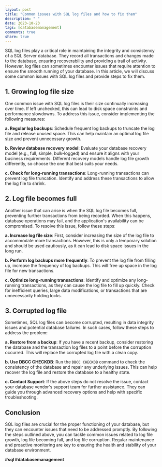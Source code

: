 ```yaml
---
layout: post
title: "Common issues with SQL log files and how to fix them"
description: " "
date: 2023-10-23
tags: [databasemanagement]
comments: true
share: true
---
```


SQL log files play a critical role in maintaining the integrity and consistency of a SQL Server database. They record all transactions and changes made to the database, ensuring recoverability and providing a trail of activity. However, log files can sometimes encounter issues that require attention to ensure the smooth running of your database. In this article, we will discuss some common issues with SQL log files and provide steps to fix them.

## 1. Growing log file size
One common issue with SQL log files is their size continually increasing over time. If left unchecked, this can lead to disk space constraints and performance slowdowns. To address this issue, consider implementing the following measures:

**a. Regular log backups**: Schedule frequent log backups to truncate the log file and release unused space. This can help maintain an optimal log file size and prevent unnecessary growth.

**b. Review database recovery model**: Evaluate your database recovery model (e.g., full, simple, bulk-logged) and ensure it aligns with your business requirements. Different recovery models handle log file growth differently, so choose the one that best suits your needs.

**c. Check for long-running transactions**: Long-running transactions can prevent log file truncation. Identify and address these transactions to allow the log file to shrink.

## 2. Log file becomes full
Another issue that can arise is when the SQL log file becomes full, preventing further transactions from being recorded. When this happens, database operations may fail, and the application's availability can be compromised. To resolve this issue, follow these steps:

**a. Increase log file size**: First, consider increasing the size of the log file to accommodate more transactions. However, this is only a temporary solution and should be used cautiously, as it can lead to disk space issues in the long run.

**b. Perform log backups more frequently**: To prevent the log file from filling up, increase the frequency of log backups. This will free up space in the log file for new transactions.

**c. Optimize long-running transactions**: Identify and optimize any long-running transactions, as they can cause the log file to fill up quickly. Check for inefficient queries, large data modifications, or transactions that are unnecessarily holding locks.

## 3. Corrupted log file
Sometimes, SQL log files can become corrupted, resulting in data integrity issues and potential database failures. In such cases, follow these steps to address the problem:

**a. Restore from a backup**: If you have a recent backup, consider restoring the database and the transaction log files to a point before the corruption occurred. This will replace the corrupted log file with a clean copy.

**b. Use DBCC CHECKDB**: Run the `DBCC CHECKDB` command to check the consistency of the database and repair any underlying issues. This can help recover the log file and restore the database to a healthy state.

**c. Contact Support**: If the above steps do not resolve the issue, contact your database vendor's support team for further assistance. They can guide you through advanced recovery options and help with specific troubleshooting.

## Conclusion
SQL log files are crucial for the proper functioning of your database, but they can encounter issues that need to be addressed promptly. By following the steps outlined above, you can tackle common issues related to log file growth, log file becoming full, and log file corruption. Regular maintenance and proactive monitoring are key to ensuring the health and stability of your database environment.

**#sql #databasemanagement**